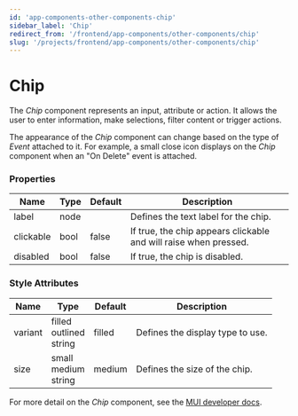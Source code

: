 ```yaml
---
id: 'app-components-other-components-chip'
sidebar_label: 'Chip'
redirect_from: '/frontend/app-components/other-components/chip'
slug: '/projects/frontend/app-components/other-components/chip'
---
```


# Chip

The _Chip_ component represents an input, attribute or action. It allows the user to enter information, make selections, filter content or trigger actions.

The appearance of the *Chip* component can change based on the type of *Event* attached to it. For example, a small close icon displays on the *Chip* component when an "On Delete" event is attached.

### Properties

<table>
<thead>
<tr><th>Name</th><th>Type</th><th>Default</th><th>Description</th></tr>
</thead>
<tbody>
<tr><td>label</td><td>node</td><td></td><td>Defines the text label for the chip.</td></tr>
<tr><td>clickable</td><td>bool</td><td>false</td><td>If true, the chip appears clickable and will raise when pressed.</td></tr>
<tr><td>disabled</td><td>bool</td><td>false</td><td>If true, the chip is disabled.</td></tr>
</tbody>
</table>

### Style Attributes

<table>
<thead>
<tr><th>Name</th><th>Type</th><th>Default</th><th>Description</th></tr>
</thead>
<tbody>
<tr><td>variant</td><td>filled<br/>outlined<br/>string</td><td>filled</td><td>Defines the display type to use.</td></tr>
<tr><td>size</td><td>small<br/>medium<br/>string</td><td>medium</td><td>Defines the size of the chip.</td></tr>
</tbody>
</table>

For more detail on the _Chip_ component, see the [MUI developer docs](https://mui.com/material-ui/api/chip/).
